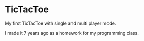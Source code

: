 # TicTacToe
My first TicTacToe with single and multi player mode.

I made it 7 years ago as a homework for my programming class.
